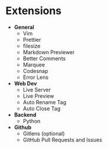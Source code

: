 # Extensions
- **General**
  - Vim
  - Prettier
  - filesize
  - Markdown Previewer
  - Better Comments
  - Marquee
  - Codesnap
  - Error Lens
- **Web Dev**
  - Live Server
  - Live Preview
  - Auto Rename Tag
  - Auto Close Tag
- **Backend**
  - Python
- **Github**
  - Gitlens (optional)
  - GitHub Pull Requests and Issues
